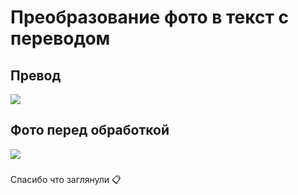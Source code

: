 # Преобразование фото в текст с переводом

### 
## Превод
<img src="https://github.com/Vova2808/EasyOCR/assets/96084748/57b362b2-a722-4704-8737-7b3707134fcf">
<br>

## Фото перед обработкой
<img src="https://github.com/Vova2808/EasyOCR/assets/96084748/2c338f02-c0cd-4eab-b133-a75cf8367c85">

###

Спасибо что заглянули 📋
